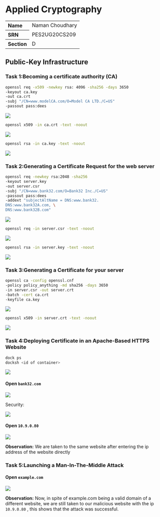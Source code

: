 # Applied Cryptography

<table style="width:100%">
  <tr>
    <th align="left">Name</th>
    <td>Naman Choudhary</td>
  </tr>
  <tr>
    <th align="left">SRN</th>
    <td>PES2UG20CS209</td>
  </tr>
  <tr>
    <th align="left">Section</th>
    <td>D</td>
  </tr>
</table>

## Public-Key Infrastructure

### Task 1:Becoming a certificate authority (CA)

```bash
openssl req -x509 -newkey rsa: 4096 -sha256 -days 3650 
-keyout ca.key
-out ca.crt
-subj "/CN=www.modelCA.com/O=Model CA LTD./C=US"
-passout pass:dees
```
![](./SS/img1.jpg)


```bash
openssl x509 -in ca.crt -text -noout
```
![](./SS/img2.jpg)


```bash
openssl rsa -in ca.key -text -noout
```
![](./SS/img3.jpg)

### Task 2:Generating a Certificate Request for the web server

```bash
openssl req -newkey rsa:2048 -sha256
-keyout server.key
-out server.csr
-subj "/CN=www.bank32.com/O=Bank32 Inc./C=US"
-passout pass:dees
-addext "subjectAltName = DNS:www.bank32.
DNS:www.bank32A.com, \
DNS:www.bank32B.com"
```
![](./SS/img4.jpg)


```bash
openssl req -in server.csr -text -noout
```
![](./SS/img5.jpg)


```bash
openssl rsa -in server.key -text -noout
```
![](./SS/img6.jpg)

### Task 3:Generating a Certificate for your server

```bash
openssl ca -config openssl.cnf
-policy policy_anything -md sha256 -days 3650
-in server.csr -out server.crt
-batch -cert ca.crt
-keyfile ca.key

```
![](./SS/img7.jpg)


```bash
openssl x509 -in server.crt -text -noout
```
![](./SS/img8.jpg)



### Task 4:Deploying Certificate in an Apache-Based HTTPS Website


```bash
dock ps
docksh <id of container>
```
![](./SS/img9.jpg)


#### Open `bank32.com`

![](./SS/img10.jpg)

Security:

![](./SS/img11.jpg)

#### Open `10.9.0.80`

![](./SS/img12.jpg)


**Observation:** We are taken to the same website after entering the ip address of the website directly

### Task 5:Launching a Man-In-The-Middle Attack

#### Open `example.com`

![](./SS/img13.jpg)

**Observation:** Now, in spite of example.com being a valid domain of a different website, we are still taken to our malicious website with the ip `10.9.0.80` , this shows that the attack was successful.